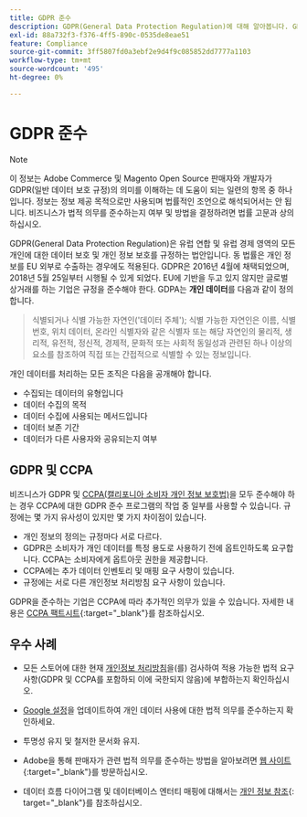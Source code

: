 ```yaml
---
title: GDPR 준수
description: GDPR(General Data Protection Regulation)에 대해 알아봅니다. GDPR은 유럽 연합 및 유럽 경제 영역에서 모든 개인에 대한 데이터 보호 및 개인정보 보호를 규정하는 법입니다.
exl-id: 88a732f3-f376-4ff5-890c-0535de8eae51
feature: Compliance
source-git-commit: 3ff5807fd0a3ebf2e9d4f9c085852dd7777a1103
workflow-type: tm+mt
source-wordcount: '495'
ht-degree: 0%

---
```


# GDPR 준수

>[!NOTE]
>
>이 정보는 Adobe Commerce 및 Magento Open Source 판매자와 개발자가 GDPR(일반 데이터 보호 규정)의 의미를 이해하는 데 도움이 되는 일련의 항목 중 하나입니다. 정보는 정보 제공 목적으로만 사용되며 법률적인 조언으로 해석되어서는 안 됩니다. 비즈니스가 법적 의무를 준수하는지 여부 및 방법을 결정하려면 법률 고문과 상의하십시오.

GDPR(General Data Protection Regulation)은 유럽 연합 및 유럽 경제 영역의 모든 개인에 대한 데이터 보호 및 개인 정보 보호를 규정하는 법안입니다. 동 법률은 개인 정보를 EU 외부로 수출하는 경우에도 적용된다. GDPR은 2016년 4월에 채택되었으며, 2018년 5월 25일부터 시행될 수 있게 되었다. EU에 기반을 두고 있지 않지만 글로벌 상거래를 하는 기업은 규정을 준수해야 한다. GDPA는 **개인 데이터**&#x200B;를 다음과 같이 정의합니다.

>식별되거나 식별 가능한 자연인(&#39;데이터 주체&#39;); 식별 가능한 자연인은 이름, 식별 번호, 위치 데이터, 온라인 식별자와 같은 식별자 또는 해당 자연인의 물리적, 생리적, 유전적, 정신적, 경제적, 문화적 또는 사회적 동일성과 관련된 하나 이상의 요소를 참조하여 직접 또는 간접적으로 식별할 수 있는 정보입니다.

개인 데이터를 처리하는 모든 조직은 다음을 공개해야 합니다.

- 수집되는 데이터의 유형입니다
- 데이터 수집의 목적
- 데이터 수집에 사용되는 메서드입니다
- 데이터 보존 기간
- 데이터가 다른 사용자와 공유되는지 여부

## GDPR 및 CCPA

비즈니스가 GDPR 및 [CCPA(캘리포니아 소비자 개인 정보 보호법)](../getting-started/compliance-ccpa.md)을 모두 준수해야 하는 경우 CCPA에 대한 GDPR 준수 프로그램의 작업 중 일부를 사용할 수 있습니다. 규정에는 몇 가지 유사성이 있지만 몇 가지 차이점이 있습니다.

- 개인 정보의 정의는 규정마다 서로 다르다.
- GDPR은 소비자가 개인 데이터를 특정 용도로 사용하기 전에 옵트인하도록 요구합니다. CCPA는 소비자에게 옵트아웃 권한을 제공합니다.
- CCPA에는 추가 데이터 인벤토리 및 매핑 요구 사항이 있습니다.
- 규정에는 서로 다른 개인정보 처리방침 요구 사항이 있습니다.

GDPR을 준수하는 기업은 CCPA에 따라 추가적인 의무가 있을 수 있습니다. 자세한 내용은 [CCPA 팩트시트][3]{:target=&quot;_blank&quot;}를 참조하십시오.

## 우수 사례

- 모든 스토어에 대한 현재 [개인정보 처리방침](../getting-started/privacy-policy.md)을(를) 검사하여 적용 가능한 법적 요구 사항(GDPR 및 CCPA를 포함하되 이에 국한되지 않음)에 부합하는지 확인하십시오.

- [Google 설정](../merchandising-promotions/google-tools.md#google-privacy-settings)을 업데이트하여 개인 데이터 사용에 대한 법적 의무를 준수하는지 확인하세요.

- 투명성 유지 및 철저한 문서화 유지.

- Adobe을 통해 판매자가 관련 법적 의무를 준수하는 방법을 알아보려면 [웹 사이트][1]{:target=&quot;_blank&quot;}를 방문하십시오.

- 데이터 흐름 다이어그램 및 데이터베이스 엔터티 매핑에 대해서는 [개인 정보 참조][2]{: target=&quot;_blank&quot;}를 참조하십시오.

[1]: https://business.adobe.com/privacy/general-data-protection-regulation.html
[2]: https://experienceleague.adobe.com/docs/commerce-operations/security-and-compliance/reference/data-m2.html
[3]: https://oag.ca.gov/system/files/attachments/press_releases/CCPA%20Fact%20Sheet%20%2800000002%29.pdf
